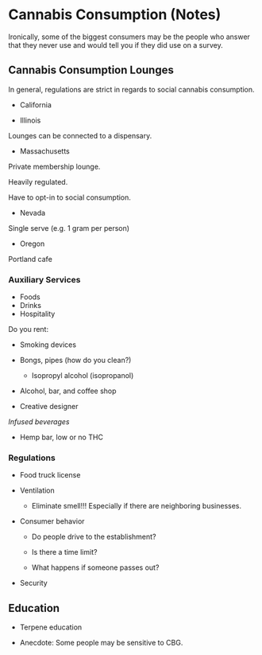 # Cannabis Consumption (Notes)

Ironically, some of the biggest consumers may be the people who answer that they never use and would tell you if they did use on a survey.

## Cannabis Consumption Lounges

In general, regulations are strict in regards to social cannabis consumption.

- California

- Illinois 

Lounges can be connected to a dispensary.

- Massachusetts

Private membership lounge.

Heavily regulated.

Have to opt-in to social consumption.

- Nevada

Single serve (e.g. 1 gram per person)

- Oregon

Portland cafe

### Auxiliary Services

- Foods
- Drinks
- Hospitality

Do you rent:

- Smoking devices

- Bongs, pipes (how do you clean?)
  * Isopropyl alcohol (isopropanol)

- Alcohol, bar, and coffee shop

- Creative designer

*Infused beverages*


- Hemp bar, low or no THC


### Regulations

- Food truck license

- Ventilation

  * Eliminate smell!!! Especially if there are neighboring businesses.

- Consumer behavior

  * Do people drive to the establishment?

  * Is there a time limit?

  * What happens if someone passes out?

- Security


## Education

- Terpene education

* Anecdote: Some people may be sensitive to CBG.
